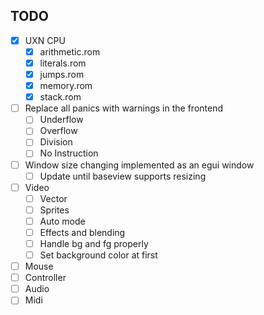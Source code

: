 ## TODO
-[x] UXN CPU
	- [x] arithmetic.rom
	- [x] literals.rom
	- [x] jumps.rom
	- [x] memory.rom
	- [x] stack.rom
-[ ] Replace all panics with warnings in the frontend
	-[ ] Underflow
	-[ ] Overflow
	-[ ] Division
	-[ ] No Instruction
-[ ] Window size changing implemented as an egui window
	-[ ] Update until baseview supports resizing
-[ ] Video
	-[ ] Vector
	-[ ] Sprites
	-[ ] Auto mode
	-[ ] Effects and blending
	-[ ] Handle bg and fg properly
	-[ ] Set background color at first
-[ ] Mouse
-[ ] Controller
-[ ] Audio
-[ ] Midi